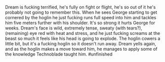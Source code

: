 Dream is fucking terrified, he's fully on fight or flight, he's so out of it he's probably not going to remember this. When he sees George starting to get cornered by the hoglin he just fucking runs full speed into him and tackles him five meters further with his shoulder. It's so strong it hurts George for weeks. 
Dream's face is wild, extremely tense, sweaty (with tears?), (remaining) eye red with heat and stress, and he just fucking screams at the beast so much it feels like his head is going to explode. The hoglin cowers a little bit, but it's a fucking hoglin so it doesn't run away. Dream yells again, and as the hoglin makes a move toward him, he manages to apply some of the knowledge Technoblade taught him. 
#unfinished